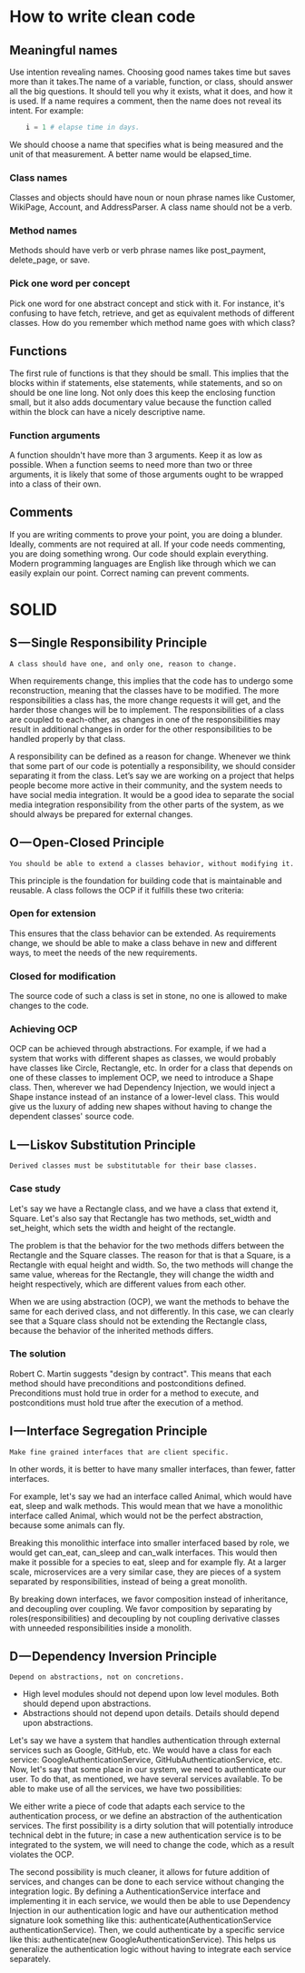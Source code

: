 # How to write clean code

## Meaningful names

Use intention revealing names. Choosing good names takes time but saves more than it takes.The name of a variable, function, or class, should answer all the big questions. It should tell you why it exists, what it does, and how it is used. If a name requires a comment, then the name does not reveal its intent. For example:

```python
    i = 1 # elapse time in days.
```

We should choose a name that specifies what is being measured and the unit of that measurement.
A better name would be elapsed_time.

### Class names

Classes and objects should have noun or noun phrase names like Customer, WikiPage, Account, and AddressParser. A class name should not be a verb.

### Method names

Methods should have verb or verb phrase names like post_payment, delete_page, or save.

### Pick one word per concept

Pick one word for one abstract concept and stick with it. For instance, it's confusing to have fetch, retrieve, and get as equivalent methods of different classes. How do you remember which method name goes with which class?

## Functions

The first rule of functions is that they should be small. This implies that the blocks within if statements, else statements, while statements, and so on should be one line long. Not only does this keep the enclosing function small, but it also adds documentary value because the function called within the block can have a nicely descriptive name.

### Function arguments

A function shouldn't have more than 3 arguments. Keep it as low as possible. When a function seems to need more than two or three arguments, it is likely that some of those arguments ought to be wrapped into a class of their own.

## Comments

If you are writing comments to prove your point, you are doing a blunder. Ideally, comments are not required at all. If your code needs commenting, you are doing something wrong. Our code should explain everything. Modern programming languages are English like through which we can easily explain our point. Correct naming can prevent comments.

# SOLID

## S — Single Responsibility Principle

`A class should have one, and only one, reason to change.`

When requirements change, this implies that the code has to undergo some reconstruction, meaning that the classes have to be modified. The more responsibilities a class has, the more change requests it will get, and the harder those changes will be to implement. The responsibilities of a class are coupled to each-other, as changes in one of the responsibilities may result in additional changes in order for the other responsibilities to be handled properly by that class.

A responsibility can be defined as a reason for change. Whenever we think that some part of our code is potentially a responsibility, we should consider separating it from the class. Let’s say we are working on a project that helps people become more active in their community, and the system needs to have social media integration. It would be a good idea to separate the social media integration responsibility from the other parts of the system, as we should always be prepared for external changes.

## O — Open-Closed Principle

`You should be able to extend a classes behavior, without modifying it.`

This principle is the foundation for building code that is maintainable and reusable. A class follows the OCP if it fulfills these two criteria:

### Open for extension

This ensures that the class behavior can be extended. As requirements change, we should be able to make a class behave in new and different ways, to meet the needs of the new requirements.

### Closed for modification

The source code of such a class is set in stone, no one is allowed to make changes to the code.

### Achieving OCP

OCP can be achieved through abstractions. For example, if we had a system that works with different shapes as classes, we would probably have classes like Circle, Rectangle, etc. In order for a class that depends on one of these classes to implement OCP, we need to introduce a Shape class. Then, wherever we had Dependency Injection, we would inject a Shape instance instead of an instance of a lower-level class. This would give us the luxury of adding new shapes without having to change the dependent classes' source code.

## L — Liskov Substitution Principle

`Derived classes must be substitutable for their base classes.`

### Case study

Let's say we have a Rectangle class, and we have a class that extend it, Square. Let's also say that Rectangle has two methods, set_width and set_height, which sets the width and height of the rectangle.

The problem is that the behavior for the two methods differs between the Rectangle and the Square classes. The reason for that is that a Square, is a Rectangle with equal height and width. So, the two methods will change the same value, whereas for the Rectangle, they will change the width and height respectively, which are different values from each other.

When we are using abstraction (OCP), we want the methods to behave the same for each derived class, and not differently. In this case, we can clearly see that a Square class should not be extending the Rectangle class, because the behavior of the inherited methods differs.

### The solution

Robert C. Martin suggests "design by contract". This means that each method should have preconditions and postconditions defined. Preconditions must hold true in order for a method to execute, and postconditions must hold true after the execution of a method.

## I — Interface Segregation Principle

`Make fine grained interfaces that are client specific.`

In other words, it is better to have many smaller interfaces, than fewer, fatter interfaces.

For example, let's say we had an interface called Animal, which would have eat, sleep and walk methods. This would mean that we have a monolithic interface called Animal, which would not be the perfect abstraction, because some animals can fly.

Breaking this monolithic interface into smaller interfaced based by role, we would get can_eat, can_sleep and can_walk interfaces. This would then make it possible for a species to eat, sleep and for example fly. At a larger scale, microservices are a very similar case, they are pieces of a system separated by responsibilities, instead of being a great monolith.

By breaking down interfaces, we favor composition instead of inheritance, and decoupling over coupling. We favor composition by separating by roles(responsibilities) and decoupling by not coupling derivative classes with unneeded responsibilities inside a monolith.

## D — Dependency Inversion Principle

`Depend on abstractions, not on concretions.`

- High level modules should not depend upon low level modules. Both should depend upon abstractions.
- Abstractions should not depend upon details. Details should depend upon abstractions.

Let's say we have a system that handles authentication through external services such as Google, GitHub, etc. We would have a class for each service: GoogleAuthenticationService, GitHubAuthenticationService, etc. Now, let's say that some place in our system, we need to authenticate our user. To do that, as mentioned, we have several services available. To be able to make use of all the services, we have two possibilities:

We either write a piece of code that adapts each service to the authentication process, or we define an abstraction of the authentication services. The first possibility is a dirty solution that will potentially introduce technical debt in the future; in case a new authentication service is to be integrated to the system, we will need to change the code, which as a result violates the OCP.

 The second possibility is much cleaner, it allows for future addition of services, and changes can be done to each service without changing the integration logic. By defining a AuthenticationService interface and implementing it in each service, we would then be able to use Dependency Injection in our authentication logic and have our authentication method signature look something like this: authenticate(AuthenticationService authenticationService). Then, we could authenticate by a specific service like this: authenticate(new GoogleAuthenticationService). This helps us generalize the authentication logic without having to integrate each service separately.